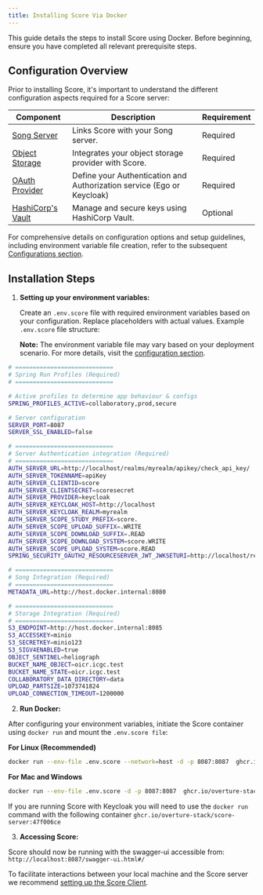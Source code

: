 ```yaml
---
title: Installing Score Via Docker
---
```


This guide details the steps to install Score using Docker. Before beginning, ensure you have completed all relevant prerequisite steps.

## Configuration Overview

Prior to installing Score, it's important to understand the different configuration aspects required for a Score server:

| Component          | Description                                                | Requirement |
|--------------------|------------------------------------------------------------|-------------|
| [Song Server](/documentation/score/installation/configuration/song)              | Links Score with your Song server.                        | Required    |
| [Object Storage](/documentation/score/installation/configuration/object-storage)     | Integrates your object storage provider with Score.       | Required    |
| [OAuth Provider](/documentation/score/installation/configuration/authentication)       | Define your Authentication and Authorization service (Ego or Keycloak)             | Required    |
| [HashiCorp's Vault](/documentation/score/installation/configuration/bootstrap)  | Manage and secure keys using HashiCorp Vault.            | Optional    |

For comprehensive details on configuration options and setup guidelines, including environment variable file creation, refer to the subsequent [Configurations section](/documentation/score/installation/configuration/).

## Installation Steps

1. **Setting up your environment variables:**

   Create an `.env.score` file with required environment variables based on your configuration. Replace placeholders with actual values. Example `.env.score` file structure:


   <Warning>**Note:** The environment variable file may vary based on your deployment scenario. For more details, visit the [configuration section](/documentation/score/installation/configuration/).</Warning>

```bash
# ============================
# Spring Run Profiles (Required)
# ============================

# Active profiles to determine app behaviour & configs
SPRING_PROFILES_ACTIVE=collaboratory,prod,secure

# Server configuration
SERVER_PORT=8087
SERVER_SSL_ENABLED=false

# ============================
# Server Authentication integration (Required)
# ============================
AUTH_SERVER_URL=http://localhost/realms/myrealm/apikey/check_api_key/
AUTH_SERVER_TOKENNAME=apiKey
AUTH_SERVER_CLIENTID=score
AUTH_SERVER_CLIENTSECRET=scoresecret
AUTH_SERVER_PROVIDER=keycloak
AUTH_SERVER_KEYCLOAK_HOST=http://localhost
AUTH_SERVER_KEYCLOAK_REALM=myrealm
AUTH_SERVER_SCOPE_STUDY_PREFIX=score.
AUTH_SERVER_SCOPE_UPLOAD_SUFFIX=.WRITE
AUTH_SERVER_SCOPE_DOWNLOAD_SUFFIX=.READ
AUTH_SERVER_SCOPE_DOWNLOAD_SYSTEM=score.WRITE
AUTH_SERVER_SCOPE_UPLOAD_SYSTEM=score.READ
SPRING_SECURITY_OAUTH2_RESOURCESERVER_JWT_JWKSETURI=http://localhost/realms/myrealm/protocol/openid-connect/certs

# ============================
# Song Integration (Required)
# ============================
METADATA_URL=http://host.docker.internal:8080

# ============================
# Storage Integration (Required)
# ============================
S3_ENDPOINT=http://host.docker.internal:8085
S3_ACCESSKEY=minio
S3_SECRETKEY=minio123
S3_SIGV4ENABLED=true
OBJECT_SENTINEL=heliograph
BUCKET_NAME_OBJECT=oicr.icgc.test
BUCKET_NAME_STATE=oicr.icgc.test
COLLABORATORY_DATA_DIRECTORY=data
UPLOAD_PARTSIZE=1073741824
UPLOAD_CONNECTION_TIMEOUT=1200000
```

2. **Run Docker:**

After configuring your environment variables, initiate the Score container using `docker run` and mount the `.env.score file`:

**For Linux (Recommended)**

```bash
docker run --env-file .env.score --network=host -d -p 8087:8087  ghcr.io/overture-stack/score-server:latest
```

**For Mac and Windows**

```bash
docker run --env-file .env.score -d -p 8087:8087  ghcr.io/overture-stack/score-server:latest
```

<Note title="Running with Keycloak">If you are running Score with Keycloak you will need to use the `docker run` command with the following container `ghcr.io/overture-stack/score-server:47f006ce`</Note>

3. **Accessing Score:**

Score should now be running with the swagger-ui accessible from: `http://localhost:8087/swagger-ui.html#/`

To facilitate interactions between your local machine and the Score server we recommend [setting up the Score Client](/documentation/score/user-guide/client-setup/).
